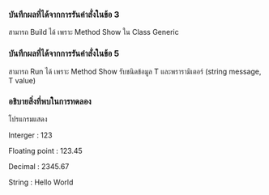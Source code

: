 ### บันทึกผลที่ได้จากการรันคำสั่งในข้อ 3 

สามารถ Build ได้ เพราะ Method Show ใน Class Generic

### บันทึกผลที่ได้จากการรันคำสั่งในข้อ 5

สามารถ Run ได้ เพราะ Method Show รับชนิดข้อมูล T และพรารามิเตอร์ (string message, T value)

### อธิบายสิ่งที่พบในการทดลอง
โปรแกรมแสดง

Interger : 123

Floating point : 123.45

Decimal : 2345.67

String : Hello World
